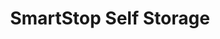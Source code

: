 ---
title: "SmartStop Self Storage"
url: /mississauga/smartstop-self-storage/
shop: storage rental
---
